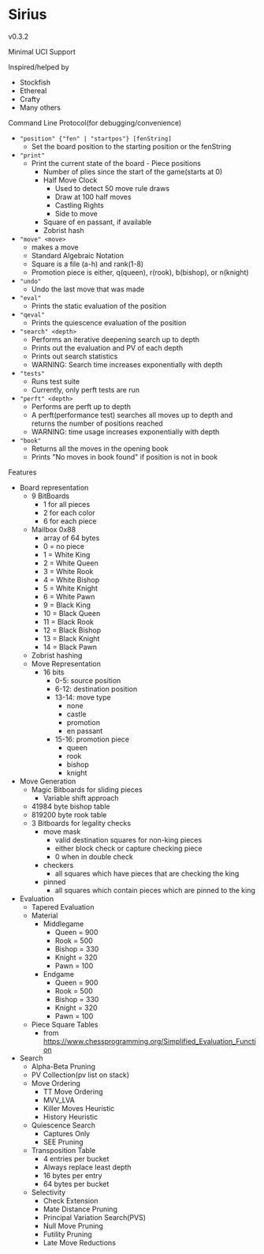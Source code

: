 # Sirius

v0.3.2

Minimal UCI Support

Inspired/helped by
- Stockfish
- Ethereal
- Crafty
- Many others

Command Line Protocol(for debugging/convenience)
- `"position" {"fen" | "startpos"} [fenString]`
    - Set the board position to the starting position or the fenString
- `"print"`
    - Print the current state of the board
            - Piece positions
        - Number of plies since the start of the game(starts at 0)
        - Half Move Clock
            - Used to detect 50 move rule draws
            - Draw at 100 half moves
            - Castling Rights
          - Side to move
        - Square of en passant, if available
        - Zobrist hash
- `"move" <move>`
    - makes a move
    - Standard Algebraic Notation
    - Square is a file (a-h) and rank(1-8)
    - Promotion piece is either, q(queen), r(rook), b(bishop), or n(knight)
- `"undo"`
    - Undo the last move that was made
- `"eval"`
    - Prints the static evaluation of the position
- `"qeval"`
    - Prints the quiescence evaluation of the position
- `"search" <depth>`
    - Performs an iterative deepening search up to depth
    - Prints out the evaluation and PV of each depth
    - Prints out search statistics
    - WARNING: Search time increases exponentially with depth
- `"tests"`
    - Runs test suite
    - Currently, only perft tests are run
- `"perft" <depth>`
    - Performs are perft up to depth
    - A perft(performance test) searches all moves up to depth and returns the number of positions reached
    - WARNING: time usage increases exponentially with depth
- `"book"`
    - Returns all the moves in the opening book
    - Prints "No moves in book found" if position is not in book

Features
- Board representation
    - 9 BitBoards
        - 1 for all pieces
        - 2 for each color
        - 6 for each piece
    - Mailbox 0x88
        - array of 64 bytes
        - 0 = no piece
        - 1 = White King
        - 2 = White Queen
        - 3 = White Rook
        - 4 = White Bishop
        - 5 = White Knight
        - 6 = White Pawn
        - 9 = Black King
        - 10 = Black Queen
        - 11 = Black Rook
        - 12 = Black Bishop
        - 13 = Black Knight
        - 14 = Black Pawn
    - Zobrist hashing
    - Move Representation
        - 16 bits
            - 0-5: source position
            - 6-12: destination position
            - 13-14: move type
                - none
                - castle
                - promotion
                - en passant
            - 15-16: promotion piece
                - queen
                - rook
                - bishop
                - knight
- Move Generation
    - Magic Bitboards for sliding pieces
        - Variable shift approach
    - 41984 byte bishop table
    - 819200 byte rook table
    - 3 Bitboards for legality checks
        - move mask
            - valid destination squares for non-king pieces
            - either block check or capture checking piece
            - 0 when in double check
        - checkers
            - all squares which have pieces that are checking the king
        - pinned
            - all squares which contain pieces which are pinned to the king
- Evaluation
    - Tapered Evaluation
    - Material
        - Middlegame
            - Queen = 900
            - Rook = 500
            - Bishop = 330
            - Knight = 320
            - Pawn = 100
        - Endgame
            - Queen = 900
            - Rook = 500
            - Bishop = 330
            - Knight = 320
            - Pawn = 100
    - Piece Square Tables
        - from https://www.chessprogramming.org/Simplified_Evaluation_Function
- Search
    - Alpha-Beta Pruning
    - PV Collection(pv list on stack)
    - Move Ordering
        - TT Move Ordering
        - MVV_LVA
        - Killer Moves Heuristic
        - History Heuristic
    - Quiescence Search
        - Captures Only
        - SEE Pruning
    - Transposition Table
        - 4 entries per bucket
        - Always replace least depth
        - 16 bytes per entry
        - 64 bytes per bucket
    - Selectivity
        - Check Extension
        - Mate Distance Pruning
        - Principal Variation Search(PVS)
        - Null Move Pruning
        - Futility Pruning
        - Late Move Reductions